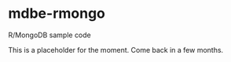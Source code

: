 # mdbe-rmongo
R/MongoDB sample code

This is a placeholder for the moment. Come back in a few months.
